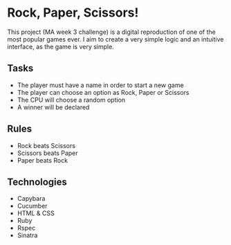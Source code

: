Rock, Paper, Scissors!
======================
This project (MA week 3 challenge) is a digital reproduction of one of the most popular games ever.
I aim to create a very simple logic and an intuitive interface, as the game is very simple.

Tasks
-----
- The player must have a name in order to start a new game
- The player can choose an option as Rock, Paper or Scissors
- The CPU will choose a random option
- A winner will be declared

Rules
-----
- Rock beats Scissors
- Scissors beats Paper
- Paper beats Rock

Technologies
------------
- Capybara
- Cucumber
- HTML & CSS
- Ruby
- Rspec
- Sinatra